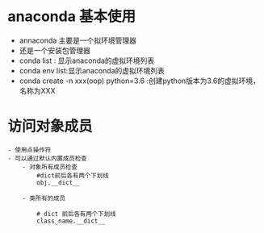 # anaconda 基本使用
- annaconda 主要是一个拟环境管理器
- 还是一个安装包管理器
- conda list : 显示anaconda的虚拟环境列表
- conda env list:显示anaconda的虚拟环境列表
- conda create -n xxx(oop) python=3.6 :创建python版本为3.6的虚拟环境，名称为XXX



# 访问对象成员
    - 使用点操作符
    - 可以通过默认内置成员检查
        - 对象所有成员检查
            #dict前后各有两个下划线
            obj.__dict__
            
        - 类所有的成员
        
            # dict 前后各有两个下划线
            class_name.__dict__
            
            
